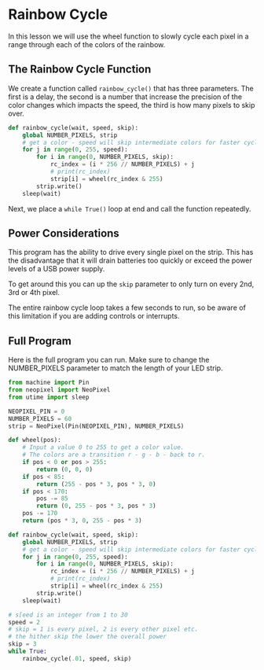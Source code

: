 # Rainbow Cycle

In this lesson we will use the wheel function to slowly cycle each pixel in a range through each of the colors of the rainbow.

## The Rainbow Cycle Function
We create a function called ```rainbow_cycle()``` that has three parameters.  The first is a delay, the second is a number that increase the precision of the color changes which impacts the speed, the third is how many pixels to skip over.

```python
def rainbow_cycle(wait, speed, skip):
    global NUMBER_PIXELS, strip
    # get a color - speed will skip intermediate colors for faster cycles
    for j in range(0, 255, speed):
        for i in range(0, NUMBER_PIXELS, skip):
            rc_index = (i * 256 // NUMBER_PIXELS) + j
            # print(rc_index)
            strip[i] = wheel(rc_index & 255)
        strip.write()
    sleep(wait)
```

Next, we place a ```while True()``` loop at end and call the function repeatedly.  

## Power Considerations

This program has the ability to drive every single pixel on the strip.  This has the disadvantage that it will drain batteries too quickly or exceed the power levels of a USB power supply.

To get around this you can up the ```skip``` parameter to only turn on every 2nd, 3rd or 4th pixel.

The entire rainbow cycle loop takes a few seconds to run, so be aware of this limitation if you are adding controls or interrupts.

## Full Program

Here is the full program you can run.  Make sure to change the NUMBER_PIXELS parameter to match the length of your LED strip.

```python
from machine import Pin
from neopixel import NeoPixel
from utime import sleep

NEOPIXEL_PIN = 0
NUMBER_PIXELS = 60
strip = NeoPixel(Pin(NEOPIXEL_PIN), NUMBER_PIXELS)

def wheel(pos):
    # Input a value 0 to 255 to get a color value.
    # The colors are a transition r - g - b - back to r.
    if pos < 0 or pos > 255:
        return (0, 0, 0)
    if pos < 85:
        return (255 - pos * 3, pos * 3, 0)
    if pos < 170:
        pos -= 85
        return (0, 255 - pos * 3, pos * 3)
    pos -= 170
    return (pos * 3, 0, 255 - pos * 3)

def rainbow_cycle(wait, speed, skip):
    global NUMBER_PIXELS, strip
    # get a color - speed will skip intermediate colors for faster cycles
    for j in range(0, 255, speed):
        for i in range(0, NUMBER_PIXELS, skip):
            rc_index = (i * 256 // NUMBER_PIXELS) + j
            # print(rc_index)
            strip[i] = wheel(rc_index & 255)
        strip.write()
    sleep(wait)

# s[eed is an integer from 1 to 30
speed = 2
# skip = 1 is every pixel, 2 is every other pixel etc.
# the hither skip the lower the overall power
skip = 3
while True:
    rainbow_cycle(.01, speed, skip)
```